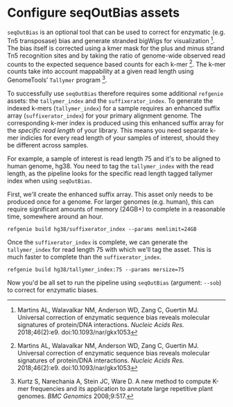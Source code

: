 # Configure seqOutBias assets

`seqOutBias` is an optional tool that can be used to correct for enzymatic (e.g. Tn5 transposase) bias and generate stranded bigWigs for visualization [^Martins2018]. The bias itself is corrected using a kmer mask for the plus and minus strand Tn5 recognition sites and by taking the ratio of genome-wide observed read counts to the expected sequence based counts for each k-mer [^Martins2018]. The k-mer counts take into account mappability at a given read length using GenomeTools’ `Tallymer` program [^Kurtz2008]. 

To successfully use `seqOutBias` therefore requires some additional `refgenie` assets: the `tallymer_index` and the `suffixerator_index`. To generate the indexed k-mers (`tallymer_index`) for a sample requires an enhanced suffix array (`suffixerator_index`) for your primary alignment genome. The corresponding k-mer index is produced using this enhanced suffix array for the *specific read length* of your library.  This means you need separate k-mer indicies for every read length of your samples of interest, should they be different across samples. 

For example, a sample of interest is read length 75 and it's to be aligned to human genome, hg38.  You need to tag the `tallymer_index` with the read length, as the pipeline looks for the specific read length tagged tallymer index when using `seqOutBias`.

First, we'll create the enhanced suffix array. This asset only needs to be produced once for a genome.  For larger genomes (e.g. human), this can require significant amounts of memory (24GB+) to complete in a reasonable time, somewhere around an hour.

```console
refgenie build hg38/suffixerator_index --params memlimit=24GB
```

Once the `suffixerator_index` is complete, we can generate the `tallymer_index` for read length 75 with which we'll tag the asset.  This is much faster to complete than the `suffixerator_index`.

```console
refgenie build hg38/tallymer_index:75 --params mersize=75
```

Now you'd be all set to run the pipeline using `seqOutBias` (argument: `--sob`) to correct for enzymatic biases.



[^Martins2018]: Martins AL, Walavalkar NM, Anderson WD, Zang C, Guertin MJ. Universal correction of enzymatic sequence bias reveals molecular signatures of protein/DNA interactions. *Nucleic Acids Res.* 2018;46(2):e9. doi:10.1093/nar/gkx1053

[^Kurtz2008]: Kurtz S, Narechania A, Stein JC, Ware D. A new method to compute K-mer frequencies and its application to annotate large repetitive plant genomes. *BMC Genomics* 2008;9:517.
